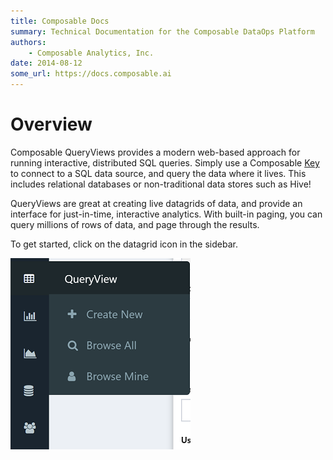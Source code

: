 ```yaml
---
title: Composable Docs
summary: Technical Documentation for the Composable DataOps Platform
authors:
    - Composable Analytics, Inc.
date: 2014-08-12
some_url: https://docs.composable.ai
---
```


# Overview

Composable QueryViews provides a modern web-based approach for running interactive, distributed SQL queries. Simply use a Composable [Key](../Keys/01.Overview.md) to connect to a SQL data source, and query the data where it lives. This includes relational databases or non-traditional data stores such as Hive!

QueryViews are great at creating live datagrids of data, and provide an interface for just-in-time, interactive analytics. With built-in paging, you can query millions of rows of data, and page through the results.

To get started, click on the datagrid icon in the sidebar.

![Composable QueryView Sidebar](img/04.01.Img_1.png)
